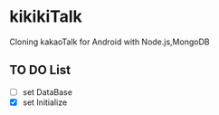 # kikikiTalk
Cloning kakaoTalk for Android with Node.js,MongoDB

## TO DO List
- [ ] set DataBase
- [x] set Initialize